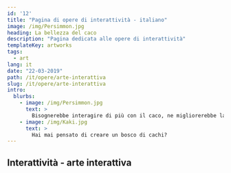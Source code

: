 ```yaml
---
id: '12'
title: "Pagina di opere di interattività - italiano"
image: /img/Persimmon.jpg
heading: La bellezza del caco
description: "Pagina dedicata alle opere di interattività"
templateKey: artworks
tags:
  - art
lang: it
date: "22-03-2019"
path: /it/opere/arte-interattiva
slug: /it/opere/arte-interattiva
intro:
  blurbs:
    - image: /img/Persimmon.jpg
      text: >
        Bisognerebbe interagire di più con il caco, ne migliorerebbe la salute!
    - image: /img/Kaki.jpg
      text: >
        Hai mai pensato di creare un bosco di cachi?
---
```


## Interattività - arte interattiva
